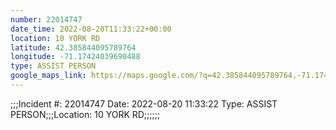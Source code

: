 ```yaml
---
number: 22014747
date_time: 2022-08-20T11:33:22+00:00
location: 10 YORK RD
latitude: 42.385844095789764
longitude: -71.17424039690488
type: ASSIST PERSON
google_maps_link: https://maps.google.com/?q=42.385844095789764,-71.17424039690488
---
```


;;;Incident #: 22014747   Date: 2022-08-20 11:33:22   Type: ASSIST PERSON;;;Location: 10 YORK RD;;;;;;
